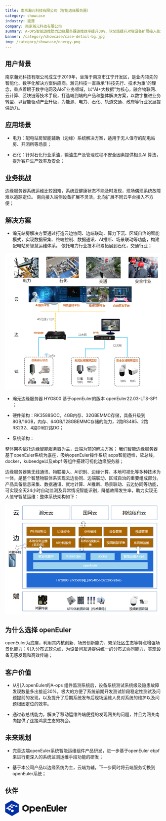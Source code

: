 ```yaml
---
title: 南京瀚元科技有限公司（智能边缘服务器）
category: showcase
industry: 能源
company: 南京瀚元科技有限公司
summary: A-OPS智能运维助力边缘服务器运维效率提升30%，软总线提升对端设备扩展接入能力；
banner: /category/showcase/case-detail-bg.jpg
img: /category/showcase/energy.png
---
```


## 用户背景

南京瀚元科技有限公司成立于2019年，坐落于南京市江宁开发区，是业内领先的智能化、数字化解决方案供应商。瀚元科技一直秉承“科技先行、技术为重”的理念，重点着眼于数字电网及AIoT业务领域，以“AI+大数据”为核心，融合物联网、云计算、区块链等技术手段，打造端到端的产品和整体解决方案，以数字推进业务转型、以智能驱动产业升级，为能源、电力、石化、轨道交通、政府等行业发展提供助力。

## 应用场景

-   电力：配电站房智能辅助（边缘）系统解决方案，适用于无人值守的配电站房、开闭所等场景；

-   石化：针对石化行业采油，输油生产及管理过程不安全因素提供相关AI 算法，提升客户生产效率及安全；

## 业务挑战

边缘服务器系统运维比较困难，系统亚健康状态不能及时发现，现场偶现系统故障难以追踪定位。 南向接入端侧设备扩展不灵活，北向扩展不同云平台接入不方便；

## 解决方案



-   瀚元站房解决方案通过打造云边协同、边端联动、算力下沉、区域自治的智能模式，实现数据采集、终端控制、数据通讯、AI推断、场景联动等功能，构建配电站房智慧运维体系。 依托电力行业技术积累拓展到石化，交通行业；

<div class="case-img"><img src="./media/image1.png"  ></div>



-   瀚元边缘服务器 HYG800 基于openEuler的版本 openEuler22.03-LTS-SP1 ；

-   硬件架构：RK3588SOC，4GB内存、32GBEMMC存储，具备升级到8GB/16GB，内存、64GB/128GBEMMC存储的能力，2路RS485、2路RS232、4路DI和2路DO；

-   系统架构：

整体架构依托边缘智能服务器为主，云端为辅的解决方案； 我们智能边缘服务器基于openEuler系统为底座，吸纳openEuler操作系统 aops智能运维，软总线，docker，kubeedge以及ebpf 等组件搭建可视化边缘服务器；

边缘服务器集无线通讯、物联接入、AI识别、边缘计算、本地可视化等多种技术为一体，是整个智慧物联体系实现云边协同、边端联动、区域自治的重要组成部分。产品具备信息采集、数据通讯、就地计算、AI推断、场景联动、云边协同等功能，可实现全天24小时自动监测及异常情况智能识别，降低故障发生率，助力实现无人值守智慧运维：整体系统架构如下：

<div class="case-img"><img src="./media/image2.png" width="500" ></div>

## 为什么选择 openEuler

openEuler为底座，利用其内核创新、场景创新能力、繁荣社区生态等特点增强场景化能力；引入分布式软总线，为设备间互通提供统一的分布式协同能力，实现设备无感发现和高效传输；



## 客户价值

-   从引入openEuler的A-ops 组件监测系统后，设备系统测试系统级及隐患故障发现数量多出接近30%，极大的方便了系统前期开发测试阶段稳定性测试及问题提前的发现，以及提升了后期系统发布后现场运维人员对系统的维护以及问题根因定位的效率。

-   通过软总线能力，解决了移动运维终端便捷的发现网关的问题，并且为网关南向提供了连接鸿蒙生态的机会。

## 未来规划

-   完善边端openEuler系统智能运维组件产品研发，进一步基于openEuler ebpf 来进行更深入的系统监测运维手段功能的研发；

-   基于本公司产品以边缘系统为主，云端为辅，下一步同时将云端服务切换到openEuler系统；

## 伙伴


<img src="./media/logo.png" width="200" >
